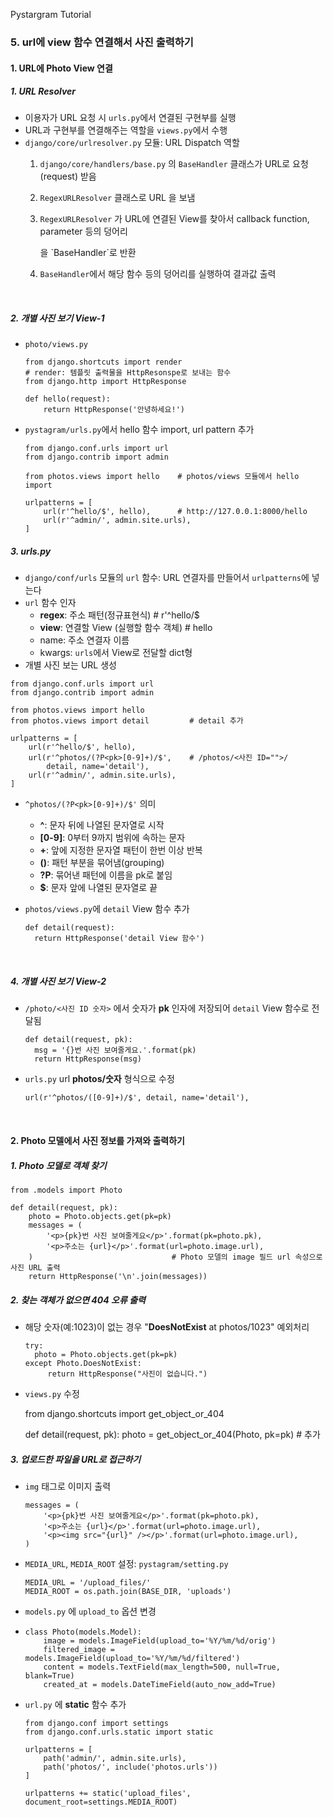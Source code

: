 Pystargram Tutorial

### 5. url에 view 함수 연결해서 사진 출력하기

####  

#### 1. URL에 Photo View 연결

##### 1. URL Resolver

- 이용자가 URL 요청 시 `urls.py`에서 연결된 구현부를 실행
- URL과 구현부를 연결해주는 역할을 `views.py`에서 수행
- `django/core/urlresolver.py` 모듈: URL Dispatch 역할
  1. `django/core/handlers/base.py` 의 `BaseHandler` 클래스가 URL로 요청(request) 받음

  2. `RegexURLResolver` 클래스로 URL 을 보냄

  3.  `RegexURLResolver` 가 URL에 연결된 View를 찾아서 callback function, parameter 등의 덩어리 

      <!--View 함수와 함수 인자로 된 tuple 자료형--> 을 `BaseHandler`로 반환

  4. `BaseHandler`에서 해당 함수 등의 덩어리를 실행하여 결과값 출력

     ​

##### 2. 개별 사진 보기 View-1

- `photo/views.py`

  ```
  from django.shortcuts import render
  # render: 템플릿 출력물을 HttpResonspe로 보내는 함수
  from django.http import HttpResponse

  def hello(request):
      return HttpResponse('안녕하세요!')
  ```

- `pystagram/urls.py`에서 hello 함수 import, url pattern 추가

  ```
  from django.conf.urls import url
  from django.contrib import admin

  from photos.views import hello	# photos/views 모듈에서 hello import

  urlpatterns = [
      url(r'^hello/$', hello),  	# http://127.0.0.1:8000/hello
      url(r'^admin/', admin.site.urls),
  ]
  ```



##### 3. urls.py

- `django/conf/urls` 모듈의 `url` 함수: URL 연결자를 만들어서 `urlpatterns`에 넣는다
- `url` 함수 인자
  - **regex**: 주소 패턴(정규표현식) 	# r'^hello/$
  - **view**: 연결할 View (실행할 함수 객체) # hello
  - name: 주소 연결자 이름
  - kwargs: `urls`에서 View로 전달할 dict형 <!--URL에 보이지 않는 정보를 전달할때 활용-->
- 개별 사진 보는 URL 생성

```
from django.conf.urls import url
from django.contrib import admin

from photos.views import hello
from photos.views import detail  		# detail 추가

urlpatterns = [
    url(r'^hello/$', hello),
    url(r'^photos/(?P<pk>[0-9]+)/$',	# /photos/<사진 ID="">/
        detail, name='detail'),  
    url(r'^admin/', admin.site.urls),
]
```

- `^photos/(?P<pk>[0-9]+)/$'` 의미

  - **^**: 문자 뒤에 나열된 문자열로 시작
  - **[0-9]**: 0부터 9까지 범위에 속하는 문자
  - **+**: 앞에 지정한 문자열 패턴이 한번 이상 반복
  - **()**: 패턴 부분을 묶어냄(grouping)
  - **?P<pk>**: 묶어낸 패턴에 이름을 pk로 붙임
  - **$**:  문자 앞에 나열된 문자열로 끝

- `photos/views.py`에 `detail` View 함수 추가

  ```
  def detail(request):
  	return HttpResponse('detail View 함수')
  ```
  ​

##### 4. 개별 사진 보기 View-2

- `/photo/<사진 ID 숫자>` 에서 숫자가 **pk** 인자에 저장되어 `detail` View 함수로 전달됨

      def detail(request, pk):
      	msg = '{}번 사진 보여줄게요.'.format(pk)
      	return HttpResponse(msg)

- `urls.py` url **photos/숫자** 형식으로 수정

      url(r'^photos/([0-9]+)/$', detail, name='detail'),  

  ​

#### 2. Photo 모델에서 사진 정보를 가져와 출력하기

##### 1. Photo 모델로 객체 찾기

```
from .models import Photo

def detail(request, pk):
    photo = Photo.objects.get(pk=pk)
    messages = (
        '<p>{pk}번 사진 보여줄게요</p>'.format(pk=photo.pk),
        '<p>주소는 {url}</p>'.format(url=photo.image.url),
    )								# Photo 모델의 image 필드 url 속성으로 사진 URL 출력
    return HttpResponse('\n'.join(messages))
```



##### 2. 찾는 객체가 없으면 404 오류 출력

- 해당 숫자(예:1023)이 없는 경우 "**DoesNotExist** at photos/1023" 예외처리

  ```
  try:
  	photo = Photo.objects.get(pk=pk)
  except Photo.DoesNotExist:
       return HttpResponse("사진이 없습니다.")
  ```


- `views.py` 수정

  	from django.shortcuts import get_object_or_404
  	
  	def detail(request, pk):
  		photo = get_object_or_404(Photo, pk=pk) 	# 추가



##### 3. 업로드한 파일을 URL로 접근하기

- `img` 태그로 이미지 출력

      messages = (
          '<p>{pk}번 사진 보여줄게요</p>'.format(pk=photo.pk),
          '<p>주소는 {url}</p>'.format(url=photo.image.url),
          '<p><img src="{url}" /></p>'.format(url=photo.image.url),
      )	

- `MEDIA_URL`, `MEDIA_ROOT` 설정: `pystagram/setting.py`

  ```
  MEDIA_URL = '/upload_files/'
  MEDIA_ROOT = os.path.join(BASE_DIR, 'uploads')
  ```

- `models.py` 에 `upload_to` 옵션 변경

- ```
  class Photo(models.Model):
      image = models.ImageField(upload_to='%Y/%m/%d/orig')
      filtered_image = models.ImageField(upload_to='%Y/%m/%d/filtered')
      content = models.TextField(max_length=500, null=True, blank=True)
      created_at = models.DateTimeField(auto_now_add=True)
  ```

- `url.py` 에 **static** 함수 추가

  ```
  from django.conf import settings
  from django.conf.urls.static import static

  urlpatterns = [
      path('admin/', admin.site.urls),
      path('photos/', include('photos.urls'))
  ]

  urlpatterns += static('upload_files', document_root=settings.MEDIA_ROOT)
  ```
